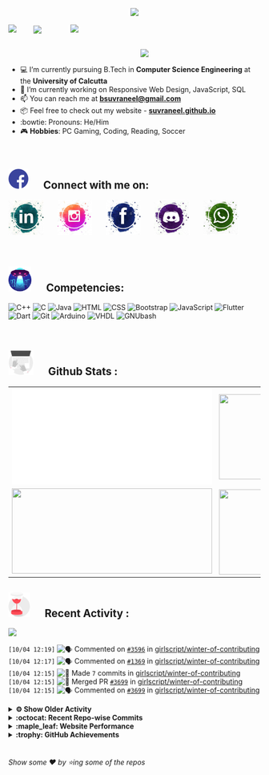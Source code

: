 <!--
[![Header](https://raw.githubusercontent.com/Suvraneel/Suvraneel/master/res/Github%20readme%20Header.png "Portfolio Website")]
(https://suvraneel.github.io/)
-->
<p align="center">
<img src="https://profile-counter.glitch.me/{Suvraneel}/count.svg"></p>

<p>
  <a href=https://open.spotify.com/user/4bio4arq8izb9sba4ly6al54v>
   <img align="right" src="https://spotify-diablo.vercel.app/api/spotify" height=auto width="380">
  </a>
  <img align="center" src="https://readme-typing-svg.herokuapp.com?font=Playfair+Display&color=F70000&size=30&center=true&vCenter=true&multiline=true&weight=100&height=100&width=220&lines=Hey+there%2C;I'm+Suvraneel+!">
  <img align="left" src="https://media.tenor.com/images/043986fe5f470eeb6d86515e6cda30fe/tenor.gif" width="50">
</p>
<br>
<a href="https://suvraneel.github.io" target="_blank"><img align='right' src="https://raw.githubusercontent.com/Suvraneel/Suvraneel/master/res/readme_banner.gif" width="240" height="auto"></a>
<br>

- :computer: I’m currently pursuing B.Tech in **Computer Science Engineering** at the **University of Calcutta**
- :crystal_ball: I’m currently working on Responsive Web Design, JavaScript, SQL
- :mailbox: You can reach me at **bsuvraneel@gmail.com**
- :package: Feel free to check out my website - [**suvraneel.github.io**](https://suvraneel.github.io/)
- :bowtie: Pronouns: He/Him
- :video_game: **Hobbies**: PC Gaming, Coding, Reading, Soccer

<br>
<h2 align=left>
<img src="https://raw.githubusercontent.com/Suvraneel/Suvraneel/master/res/social.gif" height="40" width= auto>
&nbsp;&nbsp;&nbsp;&nbsp;
Connect with me on:
<br></h2>

<p>
<a href="https://www.linkedin.com/in/suvraneel-bhuin" target="_blank">
<img src="https://raw.githubusercontent.com/Suvraneel/Suvraneel/master/res/in.png" height="70" width= auto></a>
&nbsp;&nbsp;&nbsp;&nbsp;&nbsp;
<a href="https://www.instagram.com/el_diablo_suvraneel" target="_blank">
<img src="https://github.com/Suvraneel/Suvraneel/blob/master/res/ig.png" height="70" width= auto></a>
&nbsp;&nbsp;&nbsp;&nbsp;&nbsp;
<!--<a href="https://github.com/Suvraneel" target="_blank">
<img src="https://raw.githubusercontent.com/Suvraneel/Suvraneel/master/res/github.png" height="35" width= auto></a>
&nbsp;&nbsp;&nbsp;&nbsp;&nbsp;-->
<a href="https://www.facebook.com/suvraneel.bhuin" target="_blank">
<img src="https://raw.githubusercontent.com/Suvraneel/Suvraneel/master/res/fb.png" height="70" width= auto></a>
&nbsp;&nbsp;&nbsp;&nbsp;&nbsp;
<a href="https://discord.com/users/851345743935045652/" id="discord">
<img src="https://raw.githubusercontent.com/Suvraneel/Suvraneel/master/res/dc.jpg" height="70" width= auto></a>
&nbsp;&nbsp;&nbsp;&nbsp;&nbsp;
<a href="https://api.whatsapp.com/send?phone=917001967224&text=Hi!%20Suvraneel!!" id="whatsapp">
<img src="https://raw.githubusercontent.com/Suvraneel/Suvraneel/master/res/wp.png" height="70" width= auto></a>
</p>

<!-- Attribution: "Icon made by Freepik from www.flaticon.com"-->
<!--
- **Gmail**: &nbsp;&nbsp;&nbsp;&nbsp;&nbsp;&nbsp;&nbsp;&nbsp;&nbsp;&nbsp;&nbsp;&nbsp; bsuvraneel@gmail.com
- **LinkedIn**: &nbsp;&nbsp;&nbsp;&nbsp;&nbsp;&nbsp;&nbsp;&nbsp; https://www.linkedin.com/in/suvraneel-bhuin/
- **Facebook**: &nbsp;&nbsp;&nbsp;&nbsp;&nbsp;&nbsp; https://www.facebook.com/suvraneel.bhuin
- **Instagram**: &nbsp;&nbsp;&nbsp;&nbsp;&nbsp; https://www.instagram.com/el_diablo_suvraneel
- **Discord**: &nbsp;&nbsp;&nbsp;&nbsp;&nbsp;&nbsp;&nbsp;&nbsp;&nbsp; https://discord.com/users/851345743935045652/
- **WhatsApp**: &nbsp;&nbsp;&nbsp; [+91 7001967224](https://api.whatsapp.com/send?phone=917001967224&text=Hi!%20Suvraneel!!)
-->

<br>
<h2 align=left>
<img src="https://raw.githubusercontent.com/Suvraneel/Suvraneel/master/res/ufo.gif" height="50" width= auto>
&nbsp;&nbsp;&nbsp;&nbsp;
Competencies:
<br></h2>

![C++](https://img.shields.io/badge/CPP-blue?style=for-the-badge&logo=cplusplus&labelColor=006199)
![C](https://img.shields.io/badge/C-black?style=for-the-badge&logo=c&labelColor=black&color=404040)
![Java](https://img.shields.io/badge/Java-orange?style=for-the-badge&logo=java&labelColor=e65c00&color=FE7D37)
![HTML](https://img.shields.io/badge/HTML5-black?style=for-the-badge&logo=html5&labelColor=black&color=red)
![CSS](https://img.shields.io/badge/CSS3-blue?style=for-the-badge&logo=css3&labelColor=006199)
![Bootstrap](https://img.shields.io/badge/Bootstrap-purple?style=for-the-badge&logo=bootstrap&labelColor=black&color=7952B3)
![JavaScript](https://img.shields.io/badge/Javascript-yellow?style=for-the-badge&logo=javascript&labelColor=black&color=DFA200)
![Flutter](https://img.shields.io/badge/Flutter-blue?style=for-the-badge&logo=flutter&labelColor=0a97c2&color=0dbdf2)
![Dart](https://img.shields.io/badge/Dart-blue?style=for-the-badge&logo=dart&labelColor=1f7a7a&color=2eb8b8)
![Git](https://img.shields.io/badge/Git-red?style=for-the-badge&logo=git&labelColor=black&color=red)
![Arduino](https://img.shields.io/badge/Arduino-blue?style=for-the-badge&logo=arduino&labelColor=black&color=00979D)
![VHDL](https://img.shields.io/badge/VHDL-red?style=for-the-badge&logo=xilinx&labelColor=cc0000&color=ff4d4d)
![GNUbash](https://img.shields.io/badge/GNU_Bash-blue?style=for-the-badge&logo=gnubash&labelColor=black&color=4EAA25)

<br>
<h2 align=left>
<img src="https://raw.githubusercontent.com/Suvraneel/Suvraneel/master/res/laptop.gif" height="50" width= auto>
&nbsp;&nbsp;&nbsp;&nbsp;
Github Stats :
<br></h2>

<table>
  <tr>
    <td align="center">
      <img alt="" width="400" src="https://github.com/Suvraneel/Suvraneel/blob/master/metrics.plugin.isocalendar.svg">
    </td>
    <td align="center">
        <img align="right" src ="https://github-readme-stats.vercel.app/api/top-langs/?username=suvraneel&layout=compact&hide_border=true&theme=vision-friendly-dark&langs_count=10&hide=jupyter%20notebook,tex,php" height="170px" width="360px">
    </td>
  </tr>
  <tr>
    <td align="center">
      <img alt="" width="400" src="https://github-readme-stats.vercel.app/api?username=suvraneel&show_icons=true&theme=vision-friendly-dark&hide_border=true" width="360px" height="170px" >
    </td>
    <td align="center">
        <img align="right" src ="https://github-readme-streak-stats.herokuapp.com?user=suvraneel&theme=vision-friendly-dark&hide_border=true" width="360px" height="170px">
    </td>
  </tr>
</table>

<!--
  <img align="left" src="https://github.com/lowlighter/lowlighter/blob/master/metrics.plugin.isocalendar.svg" width="300" height="180">
  <img align="right" src ="https://github-readme-stats.vercel.app/api/top-langs/?username=suvraneel&layout=compact&hide_border=true&theme=vision-friendly-dark&langs_count=10&hide=jupyter%20notebook,tex,php" width="300" height="180">
  <img align="left" src = "https://github-readme-stats.vercel.app/api?username=suvraneel&show_icons=true&theme=vision-friendly-dark&hide_border=true" width="300" height="180">
  <img align="right" src = "https://github-readme-streak-stats.herokuapp.com?user=suvraneel&theme=vision-friendly-dark&hide_border=true" width="300" height="180">
-->

<h2 align="left">
<img src="https://raw.githubusercontent.com/Suvraneel/Suvraneel/master/res/hourglass1.gif" height="50" width= auto>
&nbsp;&nbsp;&nbsp;&nbsp;
Recent Activity :
<br></h2>

<img src="https://activity-graph.herokuapp.com/graph?username=Suvraneel&bg_color=000000&line=ffb812&area=true&color=8135fc&hide_border=true&hide_title=true">

<!--START_SECTION:activity-->
`[10/04 12:19]` <img alt="🗣" src="https://github.com/cheesits456/github-activity-readme/raw/master/icons/comment.png" align="top" height="18"> Commented on [`#3596`](https://github.com//girlscript/winter-of-contributing/issues/3596 'Patterns_Problems fixes#1367') in [girlscript/winter-of-contributing](https://github.com/girlscript/winter-of-contributing)  
`[10/04 12:17]` <img alt="🗣" src="https://github.com/cheesits456/github-activity-readme/raw/master/icons/comment.png" align="top" height="18"> Commented on [`#1369`](https://github.com//girlscript/winter-of-contributing/issues/1369 'Control flow statements') in [girlscript/winter-of-contributing](https://github.com/girlscript/winter-of-contributing)  
`[10/04 12:15]` <img alt="📝" src="https://github.com/cheesits456/github-activity-readme/raw/master/icons/commit.png" align="top" height="18"> Made `7` commits in [girlscript/winter-of-contributing](https://github.com/girlscript/winter-of-contributing)  
`[10/04 12:15]` <img alt="🎉" src="https://github.com/cheesits456/github-activity-readme/raw/master/icons/merge.png" align="top" height="18"> Merged PR [`#3699`](https://github.com//girlscript/winter-of-contributing/pull/3699 'Ugly Numbers (Using DP Algorithmic Approach)') in [girlscript/winter-of-contributing](https://github.com/girlscript/winter-of-contributing)  
`[10/04 12:15]` <img alt="🗣" src="https://github.com/cheesits456/github-activity-readme/raw/master/icons/comment.png" align="top" height="18"> Commented on [`#3699`](https://github.com//girlscript/winter-of-contributing/issues/3699 'Ugly Numbers (Using DP Algorithmic Approach)') in [girlscript/winter-of-contributing](https://github.com/girlscript/winter-of-contributing)  

<details><summary><b> ⚙️ Show Older Activity</b></summary>

`[10/04 12:14]` <img alt="📝" src="https://github.com/cheesits456/github-activity-readme/raw/master/icons/commit.png" align="top" height="18"> Made `7` commits in [girlscript/winter-of-contributing](https://github.com/girlscript/winter-of-contributing)  
`[10/04 12:14]` <img alt="🎉" src="https://github.com/cheesits456/github-activity-readme/raw/master/icons/merge.png" align="top" height="18"> Merged PR [`#3399`](https://github.com//girlscript/winter-of-contributing/pull/3399 ' Simple ATM Bank in C') in [girlscript/winter-of-contributing](https://github.com/girlscript/winter-of-contributing)  
`[10/04 12:14]` <img alt="🗣" src="https://github.com/cheesits456/github-activity-readme/raw/master/icons/comment.png" align="top" height="18"> Commented on [`#3399`](https://github.com//girlscript/winter-of-contributing/issues/3399 ' Simple ATM Bank in C') in [girlscript/winter-of-contributing](https://github.com/girlscript/winter-of-contributing)  
`[10/04 12:13]` <img alt="📝" src="https://github.com/cheesits456/github-activity-readme/raw/master/icons/commit.png" align="top" height="18"> Made `5` commits in [girlscript/winter-of-contributing](https://github.com/girlscript/winter-of-contributing)  
`[10/04 12:13]` <img alt="🎉" src="https://github.com/cheesits456/github-activity-readme/raw/master/icons/merge.png" align="top" height="18"> Merged PR [`#4256`](https://github.com//girlscript/winter-of-contributing/pull/4256 'Single Inheritance Documentation in CPP') in [girlscript/winter-of-contributing](https://github.com/girlscript/winter-of-contributing)  
`[10/04 12:12]` <img alt="🗣" src="https://github.com/cheesits456/github-activity-readme/raw/master/icons/comment.png" align="top" height="18"> Commented on [`#4256`](https://github.com//girlscript/winter-of-contributing/issues/4256 'Single Inheritance Documentation in CPP') in [girlscript/winter-of-contributing](https://github.com/girlscript/winter-of-contributing)  
`[10/04 12:11]` <img alt="📝" src="https://github.com/cheesits456/github-activity-readme/raw/master/icons/commit.png" align="top" height="18"> Made `10` commits in [girlscript/winter-of-contributing](https://github.com/girlscript/winter-of-contributing)  
`[10/04 12:11]` <img alt="🎉" src="https://github.com/cheesits456/github-activity-readme/raw/master/icons/merge.png" align="top" height="18"> Merged PR [`#3841`](https://github.com//girlscript/winter-of-contributing/pull/3841 'Introduction to Operating System ') in [girlscript/winter-of-contributing](https://github.com/girlscript/winter-of-contributing)  
`[10/04 12:11]` <img alt="🗣" src="https://github.com/cheesits456/github-activity-readme/raw/master/icons/comment.png" align="top" height="18"> Commented on [`#3841`](https://github.com//girlscript/winter-of-contributing/issues/3841 'Introduction to Operating System ') in [girlscript/winter-of-contributing](https://github.com/girlscript/winter-of-contributing)  
`[10/04 12:10]` <img alt="📝" src="https://github.com/cheesits456/github-activity-readme/raw/master/icons/commit.png" align="top" height="18"> Made `169` commits in [am-dusky/winter-of-contributing](https://github.com/am-dusky/winter-of-contributing)  
`[10/04 06:49]` <img alt="🔍" src="https://github.com/cheesits456/github-activity-readme/raw/master/icons/review.png" align="top" height="18"> Reviewed [`#3841`](https://github.com//girlscript/winter-of-contributing/pull/3841 'Introduction to Operating System ') in [girlscript/winter-of-contributing](https://github.com/girlscript/winter-of-contributing)  
`[10/04 06:34]` <img alt="🗣" src="https://github.com/cheesits456/github-activity-readme/raw/master/icons/comment.png" align="top" height="18"> Commented on [`#4240`](https://github.com//girlscript/winter-of-contributing/issues/4240 'upper_triangular_matrix.md') in [girlscript/winter-of-contributing](https://github.com/girlscript/winter-of-contributing)  
`[10/04 06:31]` <img alt="🗣" src="https://github.com/cheesits456/github-activity-readme/raw/master/icons/comment.png" align="top" height="18"> Commented on [`#4240`](https://github.com//girlscript/winter-of-contributing/issues/4240 'upper_triangular_matrix.md') in [girlscript/winter-of-contributing](https://github.com/girlscript/winter-of-contributing)  
`[10/04 06:22]` <img alt="🗣" src="https://github.com/cheesits456/github-activity-readme/raw/master/icons/comment.png" align="top" height="18"> Commented on [`#4240`](https://github.com//girlscript/winter-of-contributing/issues/4240 'upper_triangular_matrix.md') in [girlscript/winter-of-contributing](https://github.com/girlscript/winter-of-contributing)  
`[10/04 05:58]` <img alt="📝" src="https://github.com/cheesits456/github-activity-readme/raw/master/icons/commit.png" align="top" height="18"> Made `2` commits in [Suvraneel/Suvraneel](https://github.com/Suvraneel/Suvraneel)  
`[10/04 05:58]` <img alt="🎉" src="https://github.com/cheesits456/github-activity-readme/raw/master/icons/merge.png" align="top" height="18"> Merged PR [`#1`](https://github.com//Suvraneel/Suvraneel/pull/1 '[ImgBot] Optimize images') in [Suvraneel/Suvraneel](https://github.com/Suvraneel/Suvraneel)  
`[10/04 05:20]` <img alt="📝" src="https://github.com/cheesits456/github-activity-readme/raw/master/icons/commit.png" align="top" height="18"> Made `1` commit in [Suvraneel/Suvraneel](https://github.com/Suvraneel/Suvraneel)  
`[10/04 05:20]` <img alt="❌" src="https://github.com/cheesits456/github-activity-readme/raw/master/icons/delete.png" align="top" height="18"> Deleted `imgbot` from [Suvraneel/Suvraneel.github.io](https://github.com/Suvraneel/Suvraneel.github.io)  
`[10/04 05:20]` <img alt="📝" src="https://github.com/cheesits456/github-activity-readme/raw/master/icons/commit.png" align="top" height="18"> Made `2` commits in [Suvraneel/Suvraneel.github.io](https://github.com/Suvraneel/Suvraneel.github.io)  
`[10/04 05:20]` <img alt="🎉" src="https://github.com/cheesits456/github-activity-readme/raw/master/icons/merge.png" align="top" height="18"> Merged PR [`#3`](https://github.com//Suvraneel/Suvraneel.github.io/pull/3 '[ImgBot] Optimize images') in [Suvraneel/Suvraneel.github.io](https://github.com/Suvraneel/Suvraneel.github.io)  
`[10/03 21:10]` <img alt="📝" src="https://github.com/cheesits456/github-activity-readme/raw/master/icons/commit.png" align="top" height="18"> Made `2` commits in [girlscript/winter-of-contributing](https://github.com/girlscript/winter-of-contributing)  
`[10/03 21:10]` <img alt="🎉" src="https://github.com/cheesits456/github-activity-readme/raw/master/icons/merge.png" align="top" height="18"> Merged PR [`#3923`](https://github.com//girlscript/winter-of-contributing/pull/3923 'C_CPP: Introduction to C') in [girlscript/winter-of-contributing](https://github.com/girlscript/winter-of-contributing)  
`[10/03 21:10]` <img alt="🗣" src="https://github.com/cheesits456/github-activity-readme/raw/master/icons/comment.png" align="top" height="18"> Commented on [`#3923`](https://github.com//girlscript/winter-of-contributing/issues/3923 'C_CPP: Introduction to C') in [girlscript/winter-of-contributing](https://github.com/girlscript/winter-of-contributing)  
`[10/03 21:05]` <img alt="❌" src="https://github.com/cheesits456/github-activity-readme/raw/master/icons/pr-close.png" align="top" height="18"> Closed PR [`#4069`](https://github.com//girlscript/winter-of-contributing/pull/4069 'Vectors audio file') in [girlscript/winter-of-contributing](https://github.com/girlscript/winter-of-contributing)  
`[10/03 21:05]` <img alt="🗣" src="https://github.com/cheesits456/github-activity-readme/raw/master/icons/comment.png" align="top" height="18"> Commented on [`#4069`](https://github.com//girlscript/winter-of-contributing/issues/4069 'Vectors audio file') in [girlscript/winter-of-contributing](https://github.com/girlscript/winter-of-contributing)  
`[10/03 20:58]` <img alt="❗️" src="https://github.com/cheesits456/github-activity-readme/raw/master/icons/issue.png" align="top" height="18"> Closed issue [`#168`](https://github.com//girlscript/winter-of-contributing/issues/168 'Dev C++ IDE: Installation, Features And C++ Development  Documentation') in [girlscript/winter-of-contributing](https://github.com/girlscript/winter-of-contributing)  
`[10/03 20:57]` <img alt="🔍" src="https://github.com/cheesits456/github-activity-readme/raw/master/icons/review.png" align="top" height="18"> Reviewed [`#3699`](https://github.com//girlscript/winter-of-contributing/pull/3699 'Ugly Numbers (Using DP Algorithmic Approach)') in [girlscript/winter-of-contributing](https://github.com/girlscript/winter-of-contributing)  
`[10/03 20:57]` <img alt="🔍" src="https://github.com/cheesits456/github-activity-readme/raw/master/icons/review.png" align="top" height="18"> Reviewed [`#3699`](https://github.com//girlscript/winter-of-contributing/pull/3699 'Ugly Numbers (Using DP Algorithmic Approach)') in [girlscript/winter-of-contributing](https://github.com/girlscript/winter-of-contributing)  
`[10/03 20:55]` <img alt="📝" src="https://github.com/cheesits456/github-activity-readme/raw/master/icons/commit.png" align="top" height="18"> Made `4` commits in [girlscript/winter-of-contributing](https://github.com/girlscript/winter-of-contributing)  
`[10/03 20:55]` <img alt="🎉" src="https://github.com/cheesits456/github-activity-readme/raw/master/icons/merge.png" align="top" height="18"> Merged PR [`#4096`](https://github.com//girlscript/winter-of-contributing/pull/4096 'Constructors in derived classes') in [girlscript/winter-of-contributing](https://github.com/girlscript/winter-of-contributing)  
`[10/03 20:55]` <img alt="🗣" src="https://github.com/cheesits456/github-activity-readme/raw/master/icons/comment.png" align="top" height="18"> Commented on [`#4096`](https://github.com//girlscript/winter-of-contributing/issues/4096 'Constructors in derived classes') in [girlscript/winter-of-contributing](https://github.com/girlscript/winter-of-contributing)  
`[10/03 19:58]` <img alt="🗣" src="https://github.com/cheesits456/github-activity-readme/raw/master/icons/comment.png" align="top" height="18"> Commented on [`#4294`](https://github.com//girlscript/winter-of-contributing/issues/4294 'C_CPP: this Pointer') in [girlscript/winter-of-contributing](https://github.com/girlscript/winter-of-contributing)  
`[10/03 18:59]` <img alt="🔍" src="https://github.com/cheesits456/github-activity-readme/raw/master/icons/review.png" align="top" height="18"> Reviewed [`#4043`](https://github.com//girlscript/winter-of-contributing/pull/4043 'C_CPP : Diagonal Matrix') in [girlscript/winter-of-contributing](https://github.com/girlscript/winter-of-contributing)  
`[10/03 18:58]` <img alt="🔍" src="https://github.com/cheesits456/github-activity-readme/raw/master/icons/review.png" align="top" height="18"> Reviewed [`#4043`](https://github.com//girlscript/winter-of-contributing/pull/4043 'C_CPP : Diagonal Matrix') in [girlscript/winter-of-contributing](https://github.com/girlscript/winter-of-contributing)  
`[10/03 18:58]` <img alt="🔍" src="https://github.com/cheesits456/github-activity-readme/raw/master/icons/review.png" align="top" height="18"> Reviewed [`#4043`](https://github.com//girlscript/winter-of-contributing/pull/4043 'C_CPP : Diagonal Matrix') in [girlscript/winter-of-contributing](https://github.com/girlscript/winter-of-contributing)  
`[10/03 18:51]` <img alt="🗣" src="https://github.com/cheesits456/github-activity-readme/raw/master/icons/comment.png" align="top" height="18"> Commented on [`#4240`](https://github.com//girlscript/winter-of-contributing/issues/4240 'upper_triangular_matrix.md') in [girlscript/winter-of-contributing](https://github.com/girlscript/winter-of-contributing)  
`[10/03 17:23]` <img alt="🗣" src="https://github.com/cheesits456/github-activity-readme/raw/master/icons/comment.png" align="top" height="18"> Commented on [`#2892`](https://github.com//girlscript/winter-of-contributing/issues/2892 'Creating file_handling.md') in [girlscript/winter-of-contributing](https://github.com/girlscript/winter-of-contributing)  
`[10/03 17:21]` <img alt="❌" src="https://github.com/cheesits456/github-activity-readme/raw/master/icons/pr-close.png" align="top" height="18"> Closed PR [`#2`](https://github.com//Suvraneel/winter-of-contributing/pull/2 'Update readme.md') in [Suvraneel/winter-of-contributing](https://github.com/Suvraneel/winter-of-contributing)  
`[10/03 15:22]` <img alt="❗️" src="https://github.com/cheesits456/github-activity-readme/raw/master/icons/issue.png" align="top" height="18"> Closed issue [`#921`](https://github.com//girlscript/winter-of-contributing/issues/921 'CPP: Single Inheritance (Video Explanation)') in [girlscript/winter-of-contributing](https://github.com/girlscript/winter-of-contributing)  
`[10/03 14:11]` <img alt="📝" src="https://github.com/cheesits456/github-activity-readme/raw/master/icons/commit.png" align="top" height="18"> Made `2` commits in [girlscript/winter-of-contributing](https://github.com/girlscript/winter-of-contributing)  
`[10/03 14:05]` <img alt="📝" src="https://github.com/cheesits456/github-activity-readme/raw/master/icons/commit.png" align="top" height="18"> Made `3` commits in [Suvraneel/winter-of-contributing](https://github.com/Suvraneel/winter-of-contributing)  
`[10/03 10:48]` <img alt="📝" src="https://github.com/cheesits456/github-activity-readme/raw/master/icons/commit.png" align="top" height="18"> Made `1` commit in [Suvraneel/Suvraneel](https://github.com/Suvraneel/Suvraneel)  
`[10/03 10:48]` <img alt="📝" src="https://github.com/cheesits456/github-activity-readme/raw/master/icons/commit.png" align="top" height="18"> Made `1` commit in [Suvraneel/Suvraneel.github.io](https://github.com/Suvraneel/Suvraneel.github.io)  
`[10/03 10:47]` <img alt="📝" src="https://github.com/cheesits456/github-activity-readme/raw/master/icons/commit.png" align="top" height="18"> Made `1` commit in [Suvraneel/Suvraneel](https://github.com/Suvraneel/Suvraneel)  
`[10/03 10:47]` <img alt="📝" src="https://github.com/cheesits456/github-activity-readme/raw/master/icons/commit.png" align="top" height="18"> Made `1` commit in [Suvraneel/Suvraneel.github.io](https://github.com/Suvraneel/Suvraneel.github.io)  
`[10/03 07:12]` <img alt="🔍" src="https://github.com/cheesits456/github-activity-readme/raw/master/icons/review.png" align="top" height="18"> Reviewed [`#3797`](https://github.com//girlscript/winter-of-contributing/pull/3797 'Added video tutorial for Linked List Basic Syntax understanding') in [girlscript/winter-of-contributing](https://github.com/girlscript/winter-of-contributing)  
`[10/03 07:12]` <img alt="🔍" src="https://github.com/cheesits456/github-activity-readme/raw/master/icons/review.png" align="top" height="18"> Reviewed [`#3797`](https://github.com//girlscript/winter-of-contributing/pull/3797 'Added video tutorial for Linked List Basic Syntax understanding') in [girlscript/winter-of-contributing](https://github.com/girlscript/winter-of-contributing)  
`[10/03 07:10]` <img alt="📝" src="https://github.com/cheesits456/github-activity-readme/raw/master/icons/commit.png" align="top" height="18"> Made `85` commits in [adityarajsahoo/winter-of-contributing](https://github.com/adityarajsahoo/winter-of-contributing)  
`[10/03 07:05]` <img alt="❌" src="https://github.com/cheesits456/github-activity-readme/raw/master/icons/pr-close.png" align="top" height="18"> Closed PR [`#2748`](https://github.com//girlscript/winter-of-contributing/pull/2748 'Added the Documentation for Multimap and Unordered multimap') in [girlscript/winter-of-contributing](https://github.com/girlscript/winter-of-contributing)  
`[10/03 07:05]` <img alt="🗣" src="https://github.com/cheesits456/github-activity-readme/raw/master/icons/comment.png" align="top" height="18"> Commented on [`#2748`](https://github.com//girlscript/winter-of-contributing/issues/2748 'Added the Documentation for Multimap and Unordered multimap') in [girlscript/winter-of-contributing](https://github.com/girlscript/winter-of-contributing)  
`[10/03 06:56]` <img alt="🗣" src="https://github.com/cheesits456/github-activity-readme/raw/master/icons/comment.png" align="top" height="18"> Commented on [`#2680`](https://github.com//girlscript/winter-of-contributing/issues/2680 'C_cpp: Dynamic memory allocation') in [girlscript/winter-of-contributing](https://github.com/girlscript/winter-of-contributing)  
`[10/03 06:54]` <img alt="📝" src="https://github.com/cheesits456/github-activity-readme/raw/master/icons/commit.png" align="top" height="18"> Made `5` commits in [girlscript/winter-of-contributing](https://github.com/girlscript/winter-of-contributing)  
`[10/03 06:54]` <img alt="🎉" src="https://github.com/cheesits456/github-activity-readme/raw/master/icons/merge.png" align="top" height="18"> Merged PR [`#2680`](https://github.com//girlscript/winter-of-contributing/pull/2680 'C_cpp: Dynamic memory allocation') in [girlscript/winter-of-contributing](https://github.com/girlscript/winter-of-contributing)  
`[10/03 06:54]` <img alt="🗣" src="https://github.com/cheesits456/github-activity-readme/raw/master/icons/comment.png" align="top" height="18"> Commented on [`#2680`](https://github.com//girlscript/winter-of-contributing/issues/2680 'C_cpp: Dynamic memory allocation') in [girlscript/winter-of-contributing](https://github.com/girlscript/winter-of-contributing)  
`[10/02 20:40]` <img alt="❌" src="https://github.com/cheesits456/github-activity-readme/raw/master/icons/pr-close.png" align="top" height="18"> Closed PR [`#4072`](https://github.com//girlscript/winter-of-contributing/pull/4072 'Update: Code highlighting') in [girlscript/winter-of-contributing](https://github.com/girlscript/winter-of-contributing)  
`[10/02 20:23]` <img alt="✅" src="https://github.com/cheesits456/github-activity-readme/raw/master/icons/pr-open.png" align="top" height="18"> Opened PR [`#4075`](https://github.com//girlscript/winter-of-contributing/pull/4075 'HacktoberFest is here...') in [girlscript/winter-of-contributing](https://github.com/girlscript/winter-of-contributing)  
`[10/02 20:17]` <img alt="📝" src="https://github.com/cheesits456/github-activity-readme/raw/master/icons/commit.png" align="top" height="18"> Made `1` commit in [Suvraneel/winter-of-contributing](https://github.com/Suvraneel/winter-of-contributing)  
`[10/02 20:13]` <img alt="✅" src="https://github.com/cheesits456/github-activity-readme/raw/master/icons/pr-open.png" align="top" height="18"> Opened PR [`#2`](https://github.com//Suvraneel/winter-of-contributing/pull/2 'Update readme.md') in [Suvraneel/winter-of-contributing](https://github.com/Suvraneel/winter-of-contributing)  
`[10/02 20:13]` <img alt="📝" src="https://github.com/cheesits456/github-activity-readme/raw/master/icons/commit.png" align="top" height="18"> Made `1` commit in [Suvraneel/winter-of-contributing](https://github.com/Suvraneel/winter-of-contributing)  
`[10/02 20:13]` <img alt="📂" src="https://github.com/cheesits456/github-activity-readme/raw/master/icons/create-branch.png" align="top" height="18"> Created branch [`new`](https://github.com/Suvraneel/winter-of-contributing/tree/new) in [Suvraneel/winter-of-contributing](https://github.com/Suvraneel/winter-of-contributing)  
`[10/02 20:10]` <img alt="📝" src="https://github.com/cheesits456/github-activity-readme/raw/master/icons/commit.png" align="top" height="18"> Made `346` commits in [Suvraneel/winter-of-contributing](https://github.com/Suvraneel/winter-of-contributing)  
`[10/02 19:28]` <img alt="🔍" src="https://github.com/cheesits456/github-activity-readme/raw/master/icons/review.png" align="top" height="18"> Reviewed [`#2680`](https://github.com//girlscript/winter-of-contributing/pull/2680 'C_cpp: Dynamic memory allocation') in [girlscript/winter-of-contributing](https://github.com/girlscript/winter-of-contributing)  
`[10/02 19:28]` <img alt="🔍" src="https://github.com/cheesits456/github-activity-readme/raw/master/icons/review.png" align="top" height="18"> Reviewed [`#2680`](https://github.com//girlscript/winter-of-contributing/pull/2680 'C_cpp: Dynamic memory allocation') in [girlscript/winter-of-contributing](https://github.com/girlscript/winter-of-contributing)  
`[10/02 16:41]` <img alt="📝" src="https://github.com/cheesits456/github-activity-readme/raw/master/icons/commit.png" align="top" height="18"> Made `35` commits in [girlscript/winter-of-contributing](https://github.com/girlscript/winter-of-contributing)  
`[10/02 16:41]` <img alt="🎉" src="https://github.com/cheesits456/github-activity-readme/raw/master/icons/merge.png" align="top" height="18"> Merged PR [`#2073`](https://github.com//girlscript/winter-of-contributing/pull/2073 'Stack NGR problem') in [girlscript/winter-of-contributing](https://github.com/girlscript/winter-of-contributing)  
`[10/02 16:41]` <img alt="🗣" src="https://github.com/cheesits456/github-activity-readme/raw/master/icons/comment.png" align="top" height="18"> Commented on [`#2073`](https://github.com//girlscript/winter-of-contributing/issues/2073 'Stack NGR problem') in [girlscript/winter-of-contributing](https://github.com/girlscript/winter-of-contributing)  
`[10/02 16:40]` <img alt="📝" src="https://github.com/cheesits456/github-activity-readme/raw/master/icons/commit.png" align="top" height="18"> Made `1` commit in [keshav12122000/winter-of-contributing](https://github.com/keshav12122000/winter-of-contributing)  
`[10/02 16:09]` <img alt="📝" src="https://github.com/cheesits456/github-activity-readme/raw/master/icons/commit.png" align="top" height="18"> Made `4` commits in [girlscript/winter-of-contributing](https://github.com/girlscript/winter-of-contributing)  
`[10/02 16:09]` <img alt="🎉" src="https://github.com/cheesits456/github-activity-readme/raw/master/icons/merge.png" align="top" height="18"> Merged PR [`#4027`](https://github.com//girlscript/winter-of-contributing/pull/4027 'C_CPP : Encryption and Decryption in C++') in [girlscript/winter-of-contributing](https://github.com/girlscript/winter-of-contributing)  
`[10/02 16:09]` <img alt="🗣" src="https://github.com/cheesits456/github-activity-readme/raw/master/icons/comment.png" align="top" height="18"> Commented on [`#4027`](https://github.com//girlscript/winter-of-contributing/issues/4027 'C_CPP : Encryption and Decryption in C++') in [girlscript/winter-of-contributing](https://github.com/girlscript/winter-of-contributing)  
`[10/02 16:03]` <img alt="🗣" src="https://github.com/cheesits456/github-activity-readme/raw/master/icons/comment.png" align="top" height="18"> Commented on [`#3877`](https://github.com//girlscript/winter-of-contributing/issues/3877 'C/CPP  : Nested Loops documentation') in [girlscript/winter-of-contributing](https://github.com/girlscript/winter-of-contributing)  
`[10/02 16:02]` <img alt="🔍" src="https://github.com/cheesits456/github-activity-readme/raw/master/icons/review.png" align="top" height="18"> Reviewed [`#3877`](https://github.com//girlscript/winter-of-contributing/pull/3877 'C/CPP  : Nested Loops documentation') in [girlscript/winter-of-contributing](https://github.com/girlscript/winter-of-contributing)  
`[10/02 15:56]` <img alt="🎉" src="https://github.com/cheesits456/github-activity-readme/raw/master/icons/merge.png" align="top" height="18"> Merged PR [`#3769`](https://github.com//girlscript/winter-of-contributing/pull/3769 'Reverse the Singly Linked List') in [girlscript/winter-of-contributing](https://github.com/girlscript/winter-of-contributing)  
`[10/02 15:56]` <img alt="📝" src="https://github.com/cheesits456/github-activity-readme/raw/master/icons/commit.png" align="top" height="18"> Made `10` commits in [girlscript/winter-of-contributing](https://github.com/girlscript/winter-of-contributing)  
`[10/02 15:56]` <img alt="🗣" src="https://github.com/cheesits456/github-activity-readme/raw/master/icons/comment.png" align="top" height="18"> Commented on [`#3769`](https://github.com//girlscript/winter-of-contributing/issues/3769 'Reverse the Singly Linked List') in [girlscript/winter-of-contributing](https://github.com/girlscript/winter-of-contributing)  
`[10/02 15:51]` <img alt="🔍" src="https://github.com/cheesits456/github-activity-readme/raw/master/icons/review.png" align="top" height="18"> Reviewed [`#3769`](https://github.com//girlscript/winter-of-contributing/pull/3769 'Reverse the Singly Linked List') in [girlscript/winter-of-contributing](https://github.com/girlscript/winter-of-contributing)  
`[10/02 15:51]` <img alt="🔍" src="https://github.com/cheesits456/github-activity-readme/raw/master/icons/review.png" align="top" height="18"> Reviewed [`#3769`](https://github.com//girlscript/winter-of-contributing/pull/3769 'Reverse the Singly Linked List') in [girlscript/winter-of-contributing](https://github.com/girlscript/winter-of-contributing)  
`[10/02 15:47]` <img alt="🗣" src="https://github.com/cheesits456/github-activity-readme/raw/master/icons/comment.png" align="top" height="18"> Commented on [`#3977`](https://github.com//girlscript/winter-of-contributing/issues/3977 'C/cpp') in [girlscript/winter-of-contributing](https://github.com/girlscript/winter-of-contributing)  
`[10/02 15:43]` <img alt="🗣" src="https://github.com/cheesits456/github-activity-readme/raw/master/icons/comment.png" align="top" height="18"> Commented on [`#2073`](https://github.com//girlscript/winter-of-contributing/issues/2073 'Stack NGR problem') in [girlscript/winter-of-contributing](https://github.com/girlscript/winter-of-contributing)  
`[10/02 15:39]` <img alt="📝" src="https://github.com/cheesits456/github-activity-readme/raw/master/icons/commit.png" align="top" height="18"> Made `10` commits in [keshav12122000/winter-of-contributing](https://github.com/keshav12122000/winter-of-contributing)  
`[10/02 14:36]` <img alt="❌" src="https://github.com/cheesits456/github-activity-readme/raw/master/icons/pr-close.png" align="top" height="18"> Closed PR [`#3989`](https://github.com//girlscript/winter-of-contributing/pull/3989 'Added binary search documentation') in [girlscript/winter-of-contributing](https://github.com/girlscript/winter-of-contributing)  
`[10/02 14:33]` <img alt="🗣" src="https://github.com/cheesits456/github-activity-readme/raw/master/icons/comment.png" align="top" height="18"> Commented on [`#3993`](https://github.com//girlscript/winter-of-contributing/issues/3993 'Vectors_cpp') in [girlscript/winter-of-contributing](https://github.com/girlscript/winter-of-contributing)  
`[10/02 14:33]` <img alt="❌" src="https://github.com/cheesits456/github-activity-readme/raw/master/icons/pr-close.png" align="top" height="18"> Closed PR [`#3993`](https://github.com//girlscript/winter-of-contributing/pull/3993 'Vectors_cpp') in [girlscript/winter-of-contributing](https://github.com/girlscript/winter-of-contributing)  
`[10/02 14:26]` <img alt="🗣" src="https://github.com/cheesits456/github-activity-readme/raw/master/icons/comment.png" align="top" height="18"> Commented on [`#3841`](https://github.com//girlscript/winter-of-contributing/issues/3841 'Introduction to Operating System ') in [girlscript/winter-of-contributing](https://github.com/girlscript/winter-of-contributing)  
`[10/02 14:25]` <img alt="🔍" src="https://github.com/cheesits456/github-activity-readme/raw/master/icons/review.png" align="top" height="18"> Reviewed [`#3841`](https://github.com//girlscript/winter-of-contributing/pull/3841 'Introduction to Operating System ') in [girlscript/winter-of-contributing](https://github.com/girlscript/winter-of-contributing)  
`[10/02 14:25]` <img alt="🔍" src="https://github.com/cheesits456/github-activity-readme/raw/master/icons/review.png" align="top" height="18"> Reviewed [`#3841`](https://github.com//girlscript/winter-of-contributing/pull/3841 'Introduction to Operating System ') in [girlscript/winter-of-contributing](https://github.com/girlscript/winter-of-contributing)  
`[10/02 13:19]` <img alt="🗣" src="https://github.com/cheesits456/github-activity-readme/raw/master/icons/comment.png" align="top" height="18"> Commented on [`#3841`](https://github.com//girlscript/winter-of-contributing/issues/3841 'Introduction to Operating System ') in [girlscript/winter-of-contributing](https://github.com/girlscript/winter-of-contributing)  
`[10/02 13:10]` <img alt="📝" src="https://github.com/cheesits456/github-activity-readme/raw/master/icons/commit.png" align="top" height="18"> Made `1` commit in [girlscript/winter-of-contributing](https://github.com/girlscript/winter-of-contributing)  
`[10/02 13:00]` <img alt="🔍" src="https://github.com/cheesits456/github-activity-readme/raw/master/icons/review.png" align="top" height="18"> Reviewed [`#3933`](https://github.com//girlscript/winter-of-contributing/pull/3933 'Create Maximum_Subarray_Problem.md') in [girlscript/winter-of-contributing](https://github.com/girlscript/winter-of-contributing)  
`[10/02 12:58]` <img alt="🔍" src="https://github.com/cheesits456/github-activity-readme/raw/master/icons/review.png" align="top" height="18"> Reviewed [`#3933`](https://github.com//girlscript/winter-of-contributing/pull/3933 'Create Maximum_Subarray_Problem.md') in [girlscript/winter-of-contributing](https://github.com/girlscript/winter-of-contributing)  
`[10/02 12:57]` <img alt="📝" src="https://github.com/cheesits456/github-activity-readme/raw/master/icons/commit.png" align="top" height="18"> Made `1` commit in [twi05/winter-of-contributing](https://github.com/twi05/winter-of-contributing)  
`[10/02 11:23]` <img alt="🔍" src="https://github.com/cheesits456/github-activity-readme/raw/master/icons/review.png" align="top" height="18"> Reviewed [`#3926`](https://github.com//girlscript/winter-of-contributing/pull/3926 'C_CPP: File Management/Handling') in [girlscript/winter-of-contributing](https://github.com/girlscript/winter-of-contributing)  
`[10/02 11:23]` <img alt="🔍" src="https://github.com/cheesits456/github-activity-readme/raw/master/icons/review.png" align="top" height="18"> Reviewed [`#3926`](https://github.com//girlscript/winter-of-contributing/pull/3926 'C_CPP: File Management/Handling') in [girlscript/winter-of-contributing](https://github.com/girlscript/winter-of-contributing)  
`[10/02 11:16]` <img alt="🔍" src="https://github.com/cheesits456/github-activity-readme/raw/master/icons/review.png" align="top" height="18"> Reviewed [`#3767`](https://github.com//girlscript/winter-of-contributing/pull/3767 'C/CPP : Implementation of stack using queue') in [girlscript/winter-of-contributing](https://github.com/girlscript/winter-of-contributing)  
`[10/02 11:16]` <img alt="🔍" src="https://github.com/cheesits456/github-activity-readme/raw/master/icons/review.png" align="top" height="18"> Reviewed [`#3767`](https://github.com//girlscript/winter-of-contributing/pull/3767 'C/CPP : Implementation of stack using queue') in [girlscript/winter-of-contributing](https://github.com/girlscript/winter-of-contributing)  
`[10/02 11:16]` <img alt="🔍" src="https://github.com/cheesits456/github-activity-readme/raw/master/icons/review.png" align="top" height="18"> Reviewed [`#3767`](https://github.com//girlscript/winter-of-contributing/pull/3767 'C/CPP : Implementation of stack using queue') in [girlscript/winter-of-contributing](https://github.com/girlscript/winter-of-contributing)  
`[10/02 11:15]` <img alt="🔍" src="https://github.com/cheesits456/github-activity-readme/raw/master/icons/review.png" align="top" height="18"> Reviewed [`#3767`](https://github.com//girlscript/winter-of-contributing/pull/3767 'C/CPP : Implementation of stack using queue') in [girlscript/winter-of-contributing](https://github.com/girlscript/winter-of-contributing)  
`[10/02 11:15]` <img alt="🔍" src="https://github.com/cheesits456/github-activity-readme/raw/master/icons/review.png" align="top" height="18"> Reviewed [`#3767`](https://github.com//girlscript/winter-of-contributing/pull/3767 'C/CPP : Implementation of stack using queue') in [girlscript/winter-of-contributing](https://github.com/girlscript/winter-of-contributing)  
`[10/02 11:12]` <img alt="🗣" src="https://github.com/cheesits456/github-activity-readme/raw/master/icons/comment.png" align="top" height="18"> Commented on [`#3399`](https://github.com//girlscript/winter-of-contributing/issues/3399 ' Simple ATM Bank in C') in [girlscript/winter-of-contributing](https://github.com/girlscript/winter-of-contributing)  
`[10/02 11:07]` <img alt="📝" src="https://github.com/cheesits456/github-activity-readme/raw/master/icons/commit.png" align="top" height="18"> Made `3` commits in [girlscript/winter-of-contributing](https://github.com/girlscript/winter-of-contributing)  
`[10/02 11:07]` <img alt="🎉" src="https://github.com/cheesits456/github-activity-readme/raw/master/icons/merge.png" align="top" height="18"> Merged PR [`#3412`](https://github.com//girlscript/winter-of-contributing/pull/3412 'SUPERBALL GAME IN C') in [girlscript/winter-of-contributing](https://github.com/girlscript/winter-of-contributing)  
`[10/02 11:07]` <img alt="🗣" src="https://github.com/cheesits456/github-activity-readme/raw/master/icons/comment.png" align="top" height="18"> Commented on [`#3412`](https://github.com//girlscript/winter-of-contributing/issues/3412 'SUPERBALL GAME IN C') in [girlscript/winter-of-contributing](https://github.com/girlscript/winter-of-contributing)  
`[10/02 11:03]` <img alt="🔍" src="https://github.com/cheesits456/github-activity-readme/raw/master/icons/review.png" align="top" height="18"> Reviewed [`#3923`](https://github.com//girlscript/winter-of-contributing/pull/3923 'C_CPP: Introduction to C') in [girlscript/winter-of-contributing](https://github.com/girlscript/winter-of-contributing)  
`[10/02 11:02]` <img alt="🔍" src="https://github.com/cheesits456/github-activity-readme/raw/master/icons/review.png" align="top" height="18"> Reviewed [`#3923`](https://github.com//girlscript/winter-of-contributing/pull/3923 'C_CPP: Introduction to C') in [girlscript/winter-of-contributing](https://github.com/girlscript/winter-of-contributing)  
`[10/02 11:02]` <img alt="🔍" src="https://github.com/cheesits456/github-activity-readme/raw/master/icons/review.png" align="top" height="18"> Reviewed [`#3923`](https://github.com//girlscript/winter-of-contributing/pull/3923 'C_CPP: Introduction to C') in [girlscript/winter-of-contributing](https://github.com/girlscript/winter-of-contributing)  
`[10/02 11:00]` <img alt="📝" src="https://github.com/cheesits456/github-activity-readme/raw/master/icons/commit.png" align="top" height="18"> Made `1` commit in [girlscript/winter-of-contributing](https://github.com/girlscript/winter-of-contributing)  
`[10/02 10:52]` <img alt="🔍" src="https://github.com/cheesits456/github-activity-readme/raw/master/icons/review.png" align="top" height="18"> Reviewed [`#2073`](https://github.com//girlscript/winter-of-contributing/pull/2073 'Stack NGR problem') in [girlscript/winter-of-contributing](https://github.com/girlscript/winter-of-contributing)  
`[10/02 10:52]` <img alt="🔍" src="https://github.com/cheesits456/github-activity-readme/raw/master/icons/review.png" align="top" height="18"> Reviewed [`#2073`](https://github.com//girlscript/winter-of-contributing/pull/2073 'Stack NGR problem') in [girlscript/winter-of-contributing](https://github.com/girlscript/winter-of-contributing)  
`[10/01 17:50]` <img alt="❗️" src="https://github.com/cheesits456/github-activity-readme/raw/master/icons/issue.png" align="top" height="18"> Closed issue [`#3787`](https://github.com//girlscript/winter-of-contributing/issues/3787 'C/CPP  Merge Sort ') in [girlscript/winter-of-contributing](https://github.com/girlscript/winter-of-contributing)  
`[10/01 17:50]` <img alt="🗣" src="https://github.com/cheesits456/github-activity-readme/raw/master/icons/comment.png" align="top" height="18"> Commented on [`#3787`](https://github.com//girlscript/winter-of-contributing/issues/3787 'C/CPP  Merge Sort ') in [girlscript/winter-of-contributing](https://github.com/girlscript/winter-of-contributing)  
`[10/01 15:18]` <img alt="❗️" src="https://github.com/cheesits456/github-activity-readme/raw/master/icons/issue.png" align="top" height="18"> Opened issue [`#3856`](https://github.com//girlscript/winter-of-contributing/issues/3856 'C_CPP Operating System - Page Replacement Algorithms') in [girlscript/winter-of-contributing](https://github.com/girlscript/winter-of-contributing)  
`[10/01 15:15]` <img alt="❗️" src="https://github.com/cheesits456/github-activity-readme/raw/master/icons/issue.png" align="top" height="18"> Opened issue [`#3855`](https://github.com//girlscript/winter-of-contributing/issues/3855 'C_CPP_Operating System- CPU Scheduling Algorithms') in [girlscript/winter-of-contributing](https://github.com/girlscript/winter-of-contributing)  
`[10/01 13:44]` <img alt="❌" src="https://github.com/cheesits456/github-activity-readme/raw/master/icons/pr-close.png" align="top" height="18"> Closed PR [`#2069`](https://github.com//girlscript/winter-of-contributing/pull/2069 'Add files via upload') in [girlscript/winter-of-contributing](https://github.com/girlscript/winter-of-contributing)  
`[10/01 09:47]` <img alt="❗️" src="https://github.com/cheesits456/github-activity-readme/raw/master/icons/issue.png" align="top" height="18"> Closed issue [`#3690`](https://github.com//girlscript/winter-of-contributing/issues/3690 'Heap Sort ') in [girlscript/winter-of-contributing](https://github.com/girlscript/winter-of-contributing)  
`[10/01 09:47]` <img alt="🗣" src="https://github.com/cheesits456/github-activity-readme/raw/master/icons/comment.png" align="top" height="18"> Commented on [`#3690`](https://github.com//girlscript/winter-of-contributing/issues/3690 'Heap Sort ') in [girlscript/winter-of-contributing](https://github.com/girlscript/winter-of-contributing)  
`[10/01 07:30]` <img alt="❌" src="https://github.com/cheesits456/github-activity-readme/raw/master/icons/pr-close.png" align="top" height="18"> Closed PR [`#3782`](https://github.com//girlscript/winter-of-contributing/pull/3782 'Added a BINARY SEARCH file') in [girlscript/winter-of-contributing](https://github.com/girlscript/winter-of-contributing)  
`[10/01 07:30]` <img alt="❗️" src="https://github.com/cheesits456/github-activity-readme/raw/master/icons/issue.png" align="top" height="18"> Closed issue [`#3781`](https://github.com//girlscript/winter-of-contributing/issues/3781 'BINARY SEARCH ') in [girlscript/winter-of-contributing](https://github.com/girlscript/winter-of-contributing)  
`[10/01 07:28]` <img alt="🗣" src="https://github.com/cheesits456/github-activity-readme/raw/master/icons/comment.png" align="top" height="18"> Commented on [`#1145`](https://github.com//girlscript/winter-of-contributing/issues/1145 'C_CPP : Linear and Binary Search Documentation') in [girlscript/winter-of-contributing](https://github.com/girlscript/winter-of-contributing)  
`[10/01 02:59]` <img alt="🔍" src="https://github.com/cheesits456/github-activity-readme/raw/master/icons/review.png" align="top" height="18"> Reviewed [`#16`](https://github.com//girlscript/winter-of-contributing/pull/16 'docs: embedded banner in README.md') in [girlscript/winter-of-contributing](https://github.com/girlscript/winter-of-contributing)  
`[09/30 14:32]` <img alt="🗣" src="https://github.com/cheesits456/github-activity-readme/raw/master/icons/comment.png" align="top" height="18"> Commented on [`#3394`](https://github.com//girlscript/winter-of-contributing/issues/3394 'INPUT AND OUTPUT OPERATIONS IN C') in [girlscript/winter-of-contributing](https://github.com/girlscript/winter-of-contributing)  
`[09/30 14:32]` <img alt="📝" src="https://github.com/cheesits456/github-activity-readme/raw/master/icons/commit.png" align="top" height="18"> Made `3` commits in [girlscript/winter-of-contributing](https://github.com/girlscript/winter-of-contributing)  
`[09/30 14:32]` <img alt="🎉" src="https://github.com/cheesits456/github-activity-readme/raw/master/icons/merge.png" align="top" height="18"> Merged PR [`#3394`](https://github.com//girlscript/winter-of-contributing/pull/3394 'INPUT AND OUTPUT OPERATIONS IN C') in [girlscript/winter-of-contributing](https://github.com/girlscript/winter-of-contributing)  
`[09/30 14:27]` <img alt="📝" src="https://github.com/cheesits456/github-activity-readme/raw/master/icons/commit.png" align="top" height="18"> Made `7` commits in [girlscript/winter-of-contributing](https://github.com/girlscript/winter-of-contributing)  
`[09/30 14:27]` <img alt="🎉" src="https://github.com/cheesits456/github-activity-readme/raw/master/icons/merge.png" align="top" height="18"> Merged PR [`#3396`](https://github.com//girlscript/winter-of-contributing/pull/3396 'Algorithms and Flowcharts In C.md') in [girlscript/winter-of-contributing](https://github.com/girlscript/winter-of-contributing)  
`[09/30 14:26]` <img alt="📝" src="https://github.com/cheesits456/github-activity-readme/raw/master/icons/commit.png" align="top" height="18"> Made `4` commits in [ikavyajain/winter-of-contributing](https://github.com/ikavyajain/winter-of-contributing)  
`[09/30 14:02]` <img alt="🗣" src="https://github.com/cheesits456/github-activity-readme/raw/master/icons/comment.png" align="top" height="18"> Commented on [`#2737`](https://github.com//girlscript/winter-of-contributing/issues/2737 'Stack_Using_STL') in [girlscript/winter-of-contributing](https://github.com/girlscript/winter-of-contributing)  
`[09/30 14:02]` <img alt="🎉" src="https://github.com/cheesits456/github-activity-readme/raw/master/icons/merge.png" align="top" height="18"> Merged PR [`#2737`](https://github.com//girlscript/winter-of-contributing/pull/2737 'Stack_Using_STL') in [girlscript/winter-of-contributing](https://github.com/girlscript/winter-of-contributing)  
`[09/30 14:02]` <img alt="📝" src="https://github.com/cheesits456/github-activity-readme/raw/master/icons/commit.png" align="top" height="18"> Made `13` commits in [girlscript/winter-of-contributing](https://github.com/girlscript/winter-of-contributing)  
`[09/30 13:22]` <img alt="❗️" src="https://github.com/cheesits456/github-activity-readme/raw/master/icons/issue.png" align="top" height="18"> Closed issue [`#3695`](https://github.com//girlscript/winter-of-contributing/issues/3695 'Creating ') in [girlscript/winter-of-contributing](https://github.com/girlscript/winter-of-contributing)  
`[09/30 13:21]` <img alt="❗️" src="https://github.com/cheesits456/github-activity-readme/raw/master/icons/issue.png" align="top" height="18"> Closed issue [`#3696`](https://github.com//girlscript/winter-of-contributing/issues/3696 'Sample title') in [girlscript/winter-of-contributing](https://github.com/girlscript/winter-of-contributing)  
`[09/30 13:21]` <img alt="❗️" src="https://github.com/cheesits456/github-activity-readme/raw/master/icons/issue.png" align="top" height="18"> Opened issue [`#3696`](https://github.com//girlscript/winter-of-contributing/issues/3696 'Sample title') in [girlscript/winter-of-contributing](https://github.com/girlscript/winter-of-contributing)  
`[09/30 13:19]` <img alt="✅" src="https://github.com/cheesits456/github-activity-readme/raw/master/icons/pr-open.png" align="top" height="18"> Opened PR [`#1`](https://github.com//Saviour1001/Greeting-action/pull/1 'Fix Issue message input not found') in [Saviour1001/Greeting-action](https://github.com/Saviour1001/Greeting-action)  
`[09/30 13:18]` <img alt="✅" src="https://github.com/cheesits456/github-activity-readme/raw/master/icons/pr-open.png" align="top" height="18"> Opened PR [`#148`](https://github.com//Suvraneel/Automated-assign-labeler/pull/148 'Create testFile.txt') in [Suvraneel/Automated-assign-labeler](https://github.com/Suvraneel/Automated-assign-labeler)  
`[09/30 13:18]` <img alt="🗣" src="https://github.com/cheesits456/github-activity-readme/raw/master/icons/comment.png" align="top" height="18"> Commented on [`#147`](https://github.com//Suvraneel/Automated-assign-labeler/issues/147 '[Create New Issue]: ') in [Suvraneel/Automated-assign-labeler](https://github.com/Suvraneel/Automated-assign-labeler)  
`[09/30 13:17]` <img alt="❗️" src="https://github.com/cheesits456/github-activity-readme/raw/master/icons/issue.png" align="top" height="18"> Opened issue [`#147`](https://github.com//Suvraneel/Automated-assign-labeler/issues/147 '[Create New Issue]: ') in [Suvraneel/Automated-assign-labeler](https://github.com/Suvraneel/Automated-assign-labeler)  
`[09/30 13:16]` <img alt="📝" src="https://github.com/cheesits456/github-activity-readme/raw/master/icons/commit.png" align="top" height="18"> Made `1` commit in [Suvraneel/Automated-assign-labeler](https://github.com/Suvraneel/Automated-assign-labeler)  
`[09/30 13:15]` <img alt="📝" src="https://github.com/cheesits456/github-activity-readme/raw/master/icons/commit.png" align="top" height="18"> Made `3` commits in [Suvraneel/Greeting-action](https://github.com/Suvraneel/Greeting-action)  
`[09/30 13:10]` <img alt="🍴" src="https://github.com/cheesits456/github-activity-readme/raw/master/icons/fork.png" align="top" height="18"> Forked [Saviour1001/Greeting-action](https://github.com/Saviour1001/Greeting-action) to [Suvraneel/Greeting-action](https://github.com/Suvraneel/Greeting-action)  
`[09/30 11:03]` <img alt="📝" src="https://github.com/cheesits456/github-activity-readme/raw/master/icons/commit.png" align="top" height="18"> Made `1` commit in [girlscript/winter-of-contributing](https://github.com/girlscript/winter-of-contributing)  
`[09/30 11:03]` <img alt="❌" src="https://github.com/cheesits456/github-activity-readme/raw/master/icons/pr-close.png" align="top" height="18"> Closed PR [`#3678`](https://github.com//girlscript/winter-of-contributing/pull/3678 'check for merge conflicts') in [girlscript/winter-of-contributing](https://github.com/girlscript/winter-of-contributing)  
`[09/30 11:01]` <img alt="📝" src="https://github.com/cheesits456/github-activity-readme/raw/master/icons/commit.png" align="top" height="18"> Made `1` commit in [girlscript/winter-of-contributing](https://github.com/girlscript/winter-of-contributing)  
`[09/30 10:58]` <img alt="✅" src="https://github.com/cheesits456/github-activity-readme/raw/master/icons/pr-open.png" align="top" height="18"> Opened PR [`#3678`](https://github.com//girlscript/winter-of-contributing/pull/3678 'check for merge conflicts') in [girlscript/winter-of-contributing](https://github.com/girlscript/winter-of-contributing)  
`[09/30 10:57]` <img alt="❌" src="https://github.com/cheesits456/github-activity-readme/raw/master/icons/pr-close.png" align="top" height="18"> Closed PR [`#3309`](https://github.com//girlscript/winter-of-contributing/pull/3309 'Array Reverse') in [girlscript/winter-of-contributing](https://github.com/girlscript/winter-of-contributing)  
`[09/30 10:57]` <img alt="🗣" src="https://github.com/cheesits456/github-activity-readme/raw/master/icons/comment.png" align="top" height="18"> Commented on [`#3309`](https://github.com//girlscript/winter-of-contributing/issues/3309 'Array Reverse') in [girlscript/winter-of-contributing](https://github.com/girlscript/winter-of-contributing)  
`[09/30 07:04]` <img alt="📝" src="https://github.com/cheesits456/github-activity-readme/raw/master/icons/commit.png" align="top" height="18"> Made `2` commits in [Suvraneel/winter-of-contributing](https://github.com/Suvraneel/winter-of-contributing)  
`[09/29 21:46]` <img alt="🗣" src="https://github.com/cheesits456/github-activity-readme/raw/master/icons/comment.png" align="top" height="18"> Commented on [`#3407`](https://github.com//girlscript/winter-of-contributing/issues/3407 'Added video tutorial link for single inheritance') in [girlscript/winter-of-contributing](https://github.com/girlscript/winter-of-contributing)  
`[09/29 21:43]` <img alt="📝" src="https://github.com/cheesits456/github-activity-readme/raw/master/icons/commit.png" align="top" height="18"> Made `11` commits in [girlscript/winter-of-contributing](https://github.com/girlscript/winter-of-contributing)  
`[09/29 21:43]` <img alt="🎉" src="https://github.com/cheesits456/github-activity-readme/raw/master/icons/merge.png" align="top" height="18"> Merged PR [`#3407`](https://github.com//girlscript/winter-of-contributing/pull/3407 'Added video tutorial link for single inheritance') in [girlscript/winter-of-contributing](https://github.com/girlscript/winter-of-contributing)  
`[09/29 21:43]` <img alt="🗣" src="https://github.com/cheesits456/github-activity-readme/raw/master/icons/comment.png" align="top" height="18"> Commented on [`#3407`](https://github.com//girlscript/winter-of-contributing/issues/3407 'Added video tutorial link for single inheritance') in [girlscript/winter-of-contributing](https://github.com/girlscript/winter-of-contributing)  
`[09/29 21:39]` <img alt="📝" src="https://github.com/cheesits456/github-activity-readme/raw/master/icons/commit.png" align="top" height="18"> Made `2` commits in [adityarajsahoo/winter-of-contributing](https://github.com/adityarajsahoo/winter-of-contributing)  
`[09/29 21:01]` <img alt="✅" src="https://github.com/cheesits456/github-activity-readme/raw/master/icons/pr-open.png" align="top" height="18"> Opened PR [`#3611`](https://github.com//girlscript/winter-of-contributing/pull/3611 'Optimised workflows & fixed illegal pathname characters') in [girlscript/winter-of-contributing](https://github.com/girlscript/winter-of-contributing)  
`[09/29 20:54]` <img alt="📝" src="https://github.com/cheesits456/github-activity-readme/raw/master/icons/commit.png" align="top" height="18"> Made `6` commits in [Suvraneel/winter-of-contributing](https://github.com/Suvraneel/winter-of-contributing)  
`[09/29 20:27]` <img alt="📝" src="https://github.com/cheesits456/github-activity-readme/raw/master/icons/commit.png" align="top" height="18"> Made `1` commit in [Suvraneel/Automated-assign-labeler](https://github.com/Suvraneel/Automated-assign-labeler)  
`[09/29 20:26]` <img alt="🗣" src="https://github.com/cheesits456/github-activity-readme/raw/master/icons/comment.png" align="top" height="18"> Commented on [`#65`](https://github.com//Suvraneel/Automated-assign-labeler/issues/65 'testing issue 1-3') in [Suvraneel/Automated-assign-labeler](https://github.com/Suvraneel/Automated-assign-labeler)  
`[09/29 20:26]` <img alt="📝" src="https://github.com/cheesits456/github-activity-readme/raw/master/icons/commit.png" align="top" height="18"> Made `1` commit in [Suvraneel/Automated-assign-labeler](https://github.com/Suvraneel/Automated-assign-labeler)  
`[09/29 20:17]` <img alt="📝" src="https://github.com/cheesits456/github-activity-readme/raw/master/icons/commit.png" align="top" height="18"> Made `1` commit in [Suvraneel/winter-of-contributing](https://github.com/Suvraneel/winter-of-contributing)  
`[09/29 20:07]` <img alt="🗣" src="https://github.com/cheesits456/github-activity-readme/raw/master/icons/comment.png" align="top" height="18"> Commented on [`#146`](https://github.com//Suvraneel/Automated-assign-labeler/issues/146 '[Create New Issue]: ') in [Suvraneel/Automated-assign-labeler](https://github.com/Suvraneel/Automated-assign-labeler)  
`[09/29 20:07]` <img alt="❗️" src="https://github.com/cheesits456/github-activity-readme/raw/master/icons/issue.png" align="top" height="18"> Opened issue [`#146`](https://github.com//Suvraneel/Automated-assign-labeler/issues/146 '[Create New Issue]: ') in [Suvraneel/Automated-assign-labeler](https://github.com/Suvraneel/Automated-assign-labeler)  
`[09/29 20:06]` <img alt="📝" src="https://github.com/cheesits456/github-activity-readme/raw/master/icons/commit.png" align="top" height="18"> Made `1` commit in [Suvraneel/Issue_Watcher](https://github.com/Suvraneel/Issue_Watcher)  
`[09/29 20:04]` <img alt="⭐" src="https://github.com/cheesits456/github-activity-readme/raw/master/icons/star.png" align="top" height="18"> Starred [actions/github-script](https://github.com/actions/github-script)  
`[09/29 20:00]` <img alt="🗣" src="https://github.com/cheesits456/github-activity-readme/raw/master/icons/comment.png" align="top" height="18"> Commented on [`#65`](https://github.com//Suvraneel/Automated-assign-labeler/issues/65 'testing issue 1-3') in [Suvraneel/Automated-assign-labeler](https://github.com/Suvraneel/Automated-assign-labeler)  
`[09/29 19:59]` <img alt="📝" src="https://github.com/cheesits456/github-activity-readme/raw/master/icons/commit.png" align="top" height="18"> Made `1` commit in [Suvraneel/Automated-assign-labeler](https://github.com/Suvraneel/Automated-assign-labeler)  
`[09/29 19:35]` <img alt="🗣" src="https://github.com/cheesits456/github-activity-readme/raw/master/icons/comment.png" align="top" height="18"> Commented on [`#142`](https://github.com//Suvraneel/Automated-assign-labeler/issues/142 '[Create New Issue]: ') in [Suvraneel/Automated-assign-labeler](https://github.com/Suvraneel/Automated-assign-labeler)  
`[09/29 19:33]` <img alt="🗣" src="https://github.com/cheesits456/github-activity-readme/raw/master/icons/comment.png" align="top" height="18"> Commented on [`#65`](https://github.com//Suvraneel/Automated-assign-labeler/issues/65 'testing issue 1-3') in [Suvraneel/Automated-assign-labeler](https://github.com/Suvraneel/Automated-assign-labeler)  
`[09/29 19:33]` <img alt="📝" src="https://github.com/cheesits456/github-activity-readme/raw/master/icons/commit.png" align="top" height="18"> Made `2` commits in [Suvraneel/Automated-assign-labeler](https://github.com/Suvraneel/Automated-assign-labeler)  
`[09/29 19:25]` <img alt="🗣" src="https://github.com/cheesits456/github-activity-readme/raw/master/icons/comment.png" align="top" height="18"> Commented on [`#65`](https://github.com//Suvraneel/Automated-assign-labeler/issues/65 'testing issue 1-3') in [Suvraneel/Automated-assign-labeler](https://github.com/Suvraneel/Automated-assign-labeler)  
`[09/29 19:24]` <img alt="📝" src="https://github.com/cheesits456/github-activity-readme/raw/master/icons/commit.png" align="top" height="18"> Made `1` commit in [Suvraneel/slash-assign-action](https://github.com/Suvraneel/slash-assign-action)  
`[09/29 19:08]` <img alt="🗣" src="https://github.com/cheesits456/github-activity-readme/raw/master/icons/comment.png" align="top" height="18"> Commented on [`#65`](https://github.com//Suvraneel/Automated-assign-labeler/issues/65 'testing issue 1-3') in [Suvraneel/Automated-assign-labeler](https://github.com/Suvraneel/Automated-assign-labeler)  
`[09/29 19:08]` <img alt="📝" src="https://github.com/cheesits456/github-activity-readme/raw/master/icons/commit.png" align="top" height="18"> Made `1` commit in [Suvraneel/slash-assign-action](https://github.com/Suvraneel/slash-assign-action)  
`[09/29 19:02]` <img alt="🗣" src="https://github.com/cheesits456/github-activity-readme/raw/master/icons/comment.png" align="top" height="18"> Commented on [`#65`](https://github.com//Suvraneel/Automated-assign-labeler/issues/65 'testing issue 1-3') in [Suvraneel/Automated-assign-labeler](https://github.com/Suvraneel/Automated-assign-labeler)  
`[09/29 19:01]` <img alt="📝" src="https://github.com/cheesits456/github-activity-readme/raw/master/icons/commit.png" align="top" height="18"> Made `2` commits in [Suvraneel/slash-assign-action](https://github.com/Suvraneel/slash-assign-action)  
`[09/29 13:08]` <img alt="📝" src="https://github.com/cheesits456/github-activity-readme/raw/master/icons/commit.png" align="top" height="18"> Made `1` commit in [Suvraneel/Automated-assign-labeler](https://github.com/Suvraneel/Automated-assign-labeler)  
`[09/29 13:05]` <img alt="🗣" src="https://github.com/cheesits456/github-activity-readme/raw/master/icons/comment.png" align="top" height="18"> Commented on [`#65`](https://github.com//Suvraneel/Automated-assign-labeler/issues/65 'testing issue 1-3') in [Suvraneel/Automated-assign-labeler](https://github.com/Suvraneel/Automated-assign-labeler)  
`[09/29 13:05]` <img alt="📝" src="https://github.com/cheesits456/github-activity-readme/raw/master/icons/commit.png" align="top" height="18"> Made `1` commit in [Suvraneel/Automated-assign-labeler](https://github.com/Suvraneel/Automated-assign-labeler)  
`[09/29 13:01]` <img alt="🗣" src="https://github.com/cheesits456/github-activity-readme/raw/master/icons/comment.png" align="top" height="18"> Commented on [`#65`](https://github.com//Suvraneel/Automated-assign-labeler/issues/65 'testing issue 1-3') in [Suvraneel/Automated-assign-labeler](https://github.com/Suvraneel/Automated-assign-labeler)  
`[09/29 13:00]` <img alt="📝" src="https://github.com/cheesits456/github-activity-readme/raw/master/icons/commit.png" align="top" height="18"> Made `1` commit in [Suvraneel/slash-assign-action](https://github.com/Suvraneel/slash-assign-action)  
`[09/29 12:59]` <img alt="🗣" src="https://github.com/cheesits456/github-activity-readme/raw/master/icons/comment.png" align="top" height="18"> Commented on [`#65`](https://github.com//Suvraneel/Automated-assign-labeler/issues/65 'testing issue 1-3') in [Suvraneel/Automated-assign-labeler](https://github.com/Suvraneel/Automated-assign-labeler)  
`[09/29 12:30]` <img alt="🗣" src="https://github.com/cheesits456/github-activity-readme/raw/master/icons/comment.png" align="top" height="18"> Commented on [`#65`](https://github.com//Suvraneel/Automated-assign-labeler/issues/65 'testing issue 1-3') in [Suvraneel/Automated-assign-labeler](https://github.com/Suvraneel/Automated-assign-labeler)  
`[09/29 12:30]` <img alt="📝" src="https://github.com/cheesits456/github-activity-readme/raw/master/icons/commit.png" align="top" height="18"> Made `1` commit in [Suvraneel/slash-assign-action](https://github.com/Suvraneel/slash-assign-action)  
`[09/29 12:28]` <img alt="🗣" src="https://github.com/cheesits456/github-activity-readme/raw/master/icons/comment.png" align="top" height="18"> Commented on [`#65`](https://github.com//Suvraneel/Automated-assign-labeler/issues/65 'testing issue 1-3') in [Suvraneel/Automated-assign-labeler](https://github.com/Suvraneel/Automated-assign-labeler)  
`[09/29 12:15]` <img alt="🗣" src="https://github.com/cheesits456/github-activity-readme/raw/master/icons/comment.png" align="top" height="18"> Commented on [`#65`](https://github.com//Suvraneel/Automated-assign-labeler/issues/65 'testing issue 1-3') in [Suvraneel/Automated-assign-labeler](https://github.com/Suvraneel/Automated-assign-labeler)  
`[09/29 12:15]` <img alt="❗️" src="https://github.com/cheesits456/github-activity-readme/raw/master/icons/issue.png" align="top" height="18"> Reopened issue [`#65`](https://github.com//Suvraneel/Automated-assign-labeler/issues/65 'testing issue 1-3') in [Suvraneel/Automated-assign-labeler](https://github.com/Suvraneel/Automated-assign-labeler)  
`[09/29 11:45]` <img alt="🗣" src="https://github.com/cheesits456/github-activity-readme/raw/master/icons/comment.png" align="top" height="18"> Commented on [`#112`](https://github.com//Suvraneel/Automated-assign-labeler/issues/112 'Testing again just for Fun ') in [Suvraneel/Automated-assign-labeler](https://github.com/Suvraneel/Automated-assign-labeler)  
`[09/29 11:45]` <img alt="📝" src="https://github.com/cheesits456/github-activity-readme/raw/master/icons/commit.png" align="top" height="18"> Made `1` commit in [Suvraneel/Automated-assign-labeler](https://github.com/Suvraneel/Automated-assign-labeler)  
`[09/29 11:42]` <img alt="📝" src="https://github.com/cheesits456/github-activity-readme/raw/master/icons/commit.png" align="top" height="18"> Made `1` commit in [Suvraneel/slash-assign-action](https://github.com/Suvraneel/slash-assign-action)  
`[09/29 10:41]` <img alt="🗣" src="https://github.com/cheesits456/github-activity-readme/raw/master/icons/comment.png" align="top" height="18"> Commented on [`#144`](https://github.com//Suvraneel/Automated-assign-labeler/issues/144 '[Create New Issue]: ') in [Suvraneel/Automated-assign-labeler](https://github.com/Suvraneel/Automated-assign-labeler)  
`[09/29 10:41]` <img alt="📝" src="https://github.com/cheesits456/github-activity-readme/raw/master/icons/commit.png" align="top" height="18"> Made `1` commit in [Suvraneel/Automated-assign-labeler](https://github.com/Suvraneel/Automated-assign-labeler)  
`[09/29 10:37]` <img alt="🗣" src="https://github.com/cheesits456/github-activity-readme/raw/master/icons/comment.png" align="top" height="18"> Commented on [`#144`](https://github.com//Suvraneel/Automated-assign-labeler/issues/144 '[Create New Issue]: ') in [Suvraneel/Automated-assign-labeler](https://github.com/Suvraneel/Automated-assign-labeler)  
`[09/29 10:36]` <img alt="📝" src="https://github.com/cheesits456/github-activity-readme/raw/master/icons/commit.png" align="top" height="18"> Made `1` commit in [Suvraneel/Automated-assign-labeler](https://github.com/Suvraneel/Automated-assign-labeler)  
`[09/29 10:32]` <img alt="🗣" src="https://github.com/cheesits456/github-activity-readme/raw/master/icons/comment.png" align="top" height="18"> Commented on [`#144`](https://github.com//Suvraneel/Automated-assign-labeler/issues/144 '[Create New Issue]: ') in [Suvraneel/Automated-assign-labeler](https://github.com/Suvraneel/Automated-assign-labeler)  
`[09/29 10:31]` <img alt="❗️" src="https://github.com/cheesits456/github-activity-readme/raw/master/icons/issue.png" align="top" height="18"> Closed issue [`#145`](https://github.com//Suvraneel/Automated-assign-labeler/issues/145 '[Create New Issue]: ') in [Suvraneel/Automated-assign-labeler](https://github.com/Suvraneel/Automated-assign-labeler)  
`[09/29 10:31]` <img alt="📝" src="https://github.com/cheesits456/github-activity-readme/raw/master/icons/commit.png" align="top" height="18"> Made `1` commit in [Suvraneel/Automated-assign-labeler](https://github.com/Suvraneel/Automated-assign-labeler)  
`[09/29 10:17]` <img alt="🍴" src="https://github.com/cheesits456/github-activity-readme/raw/master/icons/fork.png" align="top" height="18"> Forked [JasonEtco/slash-assign-action](https://github.com/JasonEtco/slash-assign-action) to [Suvraneel/slash-assign-action](https://github.com/Suvraneel/slash-assign-action)  
`[09/29 08:59]` <img alt="📝" src="https://github.com/cheesits456/github-activity-readme/raw/master/icons/commit.png" align="top" height="18"> Made `2` commits in [Suvraneel/Suvraneel](https://github.com/Suvraneel/Suvraneel)  
`[09/29 08:10]` <img alt="📝" src="https://github.com/cheesits456/github-activity-readme/raw/master/icons/commit.png" align="top" height="18"> Made `4` commits in [Suvraneel/Automated-assign-labeler](https://github.com/Suvraneel/Automated-assign-labeler)  
`[09/29 07:42]` <img alt="🗣" src="https://github.com/cheesits456/github-activity-readme/raw/master/icons/comment.png" align="top" height="18"> Commented on [`#145`](https://github.com//Suvraneel/Automated-assign-labeler/issues/145 '[Create New Issue]: ') in [Suvraneel/Automated-assign-labeler](https://github.com/Suvraneel/Automated-assign-labeler)  
`[09/29 07:42]` <img alt="❗️" src="https://github.com/cheesits456/github-activity-readme/raw/master/icons/issue.png" align="top" height="18"> Closed issue [`#136`](https://github.com//Suvraneel/Automated-assign-labeler/issues/136 '[Create New Issue]: ') in [Suvraneel/Automated-assign-labeler](https://github.com/Suvraneel/Automated-assign-labeler)  
`[09/29 07:38]` <img alt="🗣" src="https://github.com/cheesits456/github-activity-readme/raw/master/icons/comment.png" align="top" height="18"> Commented on [`#112`](https://github.com//Suvraneel/Automated-assign-labeler/issues/112 'Testing again just for Fun ') in [Suvraneel/Automated-assign-labeler](https://github.com/Suvraneel/Automated-assign-labeler)  
`[09/29 07:38]` <img alt="❗️" src="https://github.com/cheesits456/github-activity-readme/raw/master/icons/issue.png" align="top" height="18"> Reopened issue [`#112`](https://github.com//Suvraneel/Automated-assign-labeler/issues/112 'Testing again just for Fun ') in [Suvraneel/Automated-assign-labeler](https://github.com/Suvraneel/Automated-assign-labeler)  
`[09/29 07:33]` <img alt="🗣" src="https://github.com/cheesits456/github-activity-readme/raw/master/icons/comment.png" align="top" height="18"> Commented on [`#139`](https://github.com//Suvraneel/Automated-assign-labeler/issues/139 '[Create New Issue]: ') in [Suvraneel/Automated-assign-labeler](https://github.com/Suvraneel/Automated-assign-labeler)  
`[09/29 07:28]` <img alt="📝" src="https://github.com/cheesits456/github-activity-readme/raw/master/icons/commit.png" align="top" height="18"> Made `1` commit in [Suvraneel/Automated-assign-labeler](https://github.com/Suvraneel/Automated-assign-labeler)  
`[09/28 20:27]` <img alt="🍴" src="https://github.com/cheesits456/github-activity-readme/raw/master/icons/fork.png" align="top" height="18"> Forked [girlscript/winter-of-contributing](https://github.com/girlscript/winter-of-contributing) to [Suvraneel/winter-of-contributing](https://github.com/Suvraneel/winter-of-contributing)  
`[09/28 16:38]` <img alt="📝" src="https://github.com/cheesits456/github-activity-readme/raw/master/icons/commit.png" align="top" height="18"> Made `3` commits in [girlscript/winter-of-contributing](https://github.com/girlscript/winter-of-contributing)  
`[09/28 16:06]` <img alt="📝" src="https://github.com/cheesits456/github-activity-readme/raw/master/icons/commit.png" align="top" height="18"> Made `3` commits in [ikavyajain/winter-of-contributing](https://github.com/ikavyajain/winter-of-contributing)  
`[09/28 15:56]` <img alt="❌" src="https://github.com/cheesits456/github-activity-readme/raw/master/icons/delete.png" align="top" height="18"> Deleted `revert-3087-patch1` from [girlscript/winter-of-contributing](https://github.com/girlscript/winter-of-contributing)  
`[09/28 15:52]` <img alt="❌" src="https://github.com/cheesits456/github-activity-readme/raw/master/icons/pr-close.png" align="top" height="18"> Closed PR [`#3389`](https://github.com//girlscript/winter-of-contributing/pull/3389 'Patch1') in [girlscript/winter-of-contributing](https://github.com/girlscript/winter-of-contributing)  
`[09/28 15:52]` <img alt="✅" src="https://github.com/cheesits456/github-activity-readme/raw/master/icons/pr-open.png" align="top" height="18"> Opened PR [`#3389`](https://github.com//girlscript/winter-of-contributing/pull/3389 'Patch1') in [girlscript/winter-of-contributing](https://github.com/girlscript/winter-of-contributing)  
`[09/28 15:45]` <img alt="📝" src="https://github.com/cheesits456/github-activity-readme/raw/master/icons/commit.png" align="top" height="18"> Made `1` commit in [girlscript/winter-of-contributing](https://github.com/girlscript/winter-of-contributing)  
`[09/28 15:44]` <img alt="📝" src="https://github.com/cheesits456/github-activity-readme/raw/master/icons/commit.png" align="top" height="18"> Made `3` commits in [ikavyajain/winter-of-contributing](https://github.com/ikavyajain/winter-of-contributing)  
`[09/28 15:28]` <img alt="📝" src="https://github.com/cheesits456/github-activity-readme/raw/master/icons/commit.png" align="top" height="18"> Made `16` commits in [girlscript/winter-of-contributing](https://github.com/girlscript/winter-of-contributing)  
`[09/28 15:28]` <img alt="🎉" src="https://github.com/cheesits456/github-activity-readme/raw/master/icons/merge.png" align="top" height="18"> Merged PR [`#1910`](https://github.com//girlscript/winter-of-contributing/pull/1910 'Data types in C') in [girlscript/winter-of-contributing](https://github.com/girlscript/winter-of-contributing)  
`[09/28 15:28]` <img alt="🗣" src="https://github.com/cheesits456/github-activity-readme/raw/master/icons/comment.png" align="top" height="18"> Commented on [`#1910`](https://github.com//girlscript/winter-of-contributing/issues/1910 'Data types in C') in [girlscript/winter-of-contributing](https://github.com/girlscript/winter-of-contributing)  
`[09/28 15:26]` <img alt="📝" src="https://github.com/cheesits456/github-activity-readme/raw/master/icons/commit.png" align="top" height="18"> Made `1` commit in [shreyarai05/winter-of-contributing](https://github.com/shreyarai05/winter-of-contributing)  
`[09/28 15:14]` <img alt="❗️" src="https://github.com/cheesits456/github-activity-readme/raw/master/icons/issue.png" align="top" height="18"> Closed issue [`#2371`](https://github.com//girlscript/winter-of-contributing/issues/2371 'Constructor and Destructor in cpp') in [girlscript/winter-of-contributing](https://github.com/girlscript/winter-of-contributing)  
`[09/28 15:13]` <img alt="🗣" src="https://github.com/cheesits456/github-activity-readme/raw/master/icons/comment.png" align="top" height="18"> Commented on [`#2371`](https://github.com//girlscript/winter-of-contributing/issues/2371 'Constructor and Destructor in cpp') in [girlscript/winter-of-contributing](https://github.com/girlscript/winter-of-contributing)  

</details>
<!--END_SECTION:activity-->

<details>
<summary> <b>  :octocat: Recent Repo-wise Commits </b></summary>
  
<!-- START gadpp -->
- Suvraneel/Suvraneel.github.io, [refs/heads/main@0966fe701e50e8cc886dfe2db37adb69751d3c21](https://github.com/Suvraneel/Suvraneel.github.io/commit/0966fe701e50e8cc886dfe2db37adb69751d3c21)
- Suvraneel/Diablo-Music, [refs/heads/imgbot@9c9be3829ba1cbed0ae64665843dd93e05878b7e](https://github.com/Suvraneel/Diablo-Music/commit/9c9be3829ba1cbed0ae64665843dd93e05878b7e)
- Suvraneel/Codechef, [refs/heads/main@14fd55ad1992625990a76997d54deb51bd658fb9](https://github.com/Suvraneel/Codechef/commit/14fd55ad1992625990a76997d54deb51bd658fb9)
- Suvraneel/diablo-music-app, [refs/heads/main@bfaacb2f30a349e5b5fa27ad38950343c891f155](https://github.com/Suvraneel/diablo-music-app/commit/bfaacb2f30a349e5b5fa27ad38950343c891f155)
- Suvraneel/C-programming, [refs/heads/main@29e864b2a84f10da4d56659eada49856e6f0939a](https://github.com/Suvraneel/C-programming/commit/29e864b2a84f10da4d56659eada49856e6f0939a)
  
</details>

<details>
  <summary> <b>  :maple_leaf: Website Performance </b></summary>
<img src="https://metrics.lecoq.io/Suvraneel?template=classic&base.header=0&base.activity=0&base.community=0&base.repositories=0&base.metadata=0&pagespeed=1&pagespeed.url=.user.website&pagespeed.detailed=false&pagespeed.screenshot=false&config.timezone=Asia%2FCalcutta">
</details>

<details>
<summary> <b>  :trophy: GitHub Achievements </b></summary>
<img src="https://github.com/Suvraneel/Suvraneel/blob/master/metrics.plugin.achievements.svg">
</details><br>





###### Show some ❤️ by ⭐ing some of the repos 

